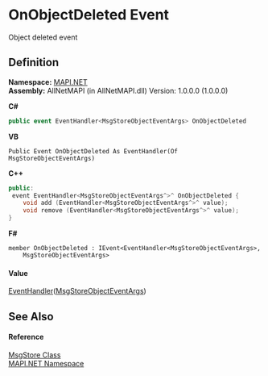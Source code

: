 # OnObjectDeleted Event


Object deleted event



## Definition
**Namespace:** <a href="5bef4637-66f8-16d4-e5f4-4d0da57a1538.md">MAPI.NET</a>  
**Assembly:** AllNetMAPI (in AllNetMAPI.dll) Version: 1.0.0.0 (1.0.0.0)

**C#**
``` C#
public event EventHandler<MsgStoreObjectEventArgs> OnObjectDeleted
```
**VB**
``` VB
Public Event OnObjectDeleted As EventHandler(Of MsgStoreObjectEventArgs)
```
**C++**
``` C++
public:
 event EventHandler<MsgStoreObjectEventArgs^>^ OnObjectDeleted {
	void add (EventHandler<MsgStoreObjectEventArgs^>^ value);
	void remove (EventHandler<MsgStoreObjectEventArgs^>^ value);
}
```
**F#**
``` F#
member OnObjectDeleted : IEvent<EventHandler<MsgStoreObjectEventArgs>,
    MsgStoreObjectEventArgs>
```



#### Value
<a href="https://learn.microsoft.com/dotnet/api/system.eventhandler-1" target="_blank" rel="noopener noreferrer">EventHandler</a>(<a href="6d88cbf2-403c-24bb-f59d-466e86328fd4.md">MsgStoreObjectEventArgs</a>)

## See Also


#### Reference
<a href="6f2a2863-4894-51bc-e286-04b5a90167ef.md">MsgStore Class</a>  
<a href="5bef4637-66f8-16d4-e5f4-4d0da57a1538.md">MAPI.NET Namespace</a>  
